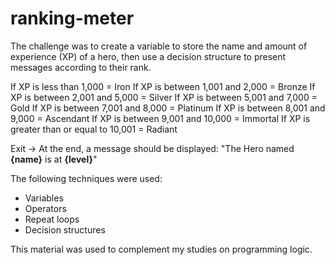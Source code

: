 # ranking-meter
The challenge was to create a variable to store the name and amount of experience (XP) of a hero, then use a decision structure to present messages according to their rank.

If XP is less than 1,000 = Iron
If XP is between 1,001 and 2,000 = Bronze
If XP is between 2,001 and 5,000 = Silver
If XP is between 5,001 and 7,000 = Gold
If XP is between 7,001 and 8,000 = Platinum
If XP is between 8,001 and 9,000 = Ascendant
If XP is between 9,001 and 10,000 = Immortal
If XP is greater than or equal to 10,001 = Radiant

Exit ->
At the end, a message should be displayed:
"The Hero named **{name}** is at **{level}**"

The following techniques were used:
- Variables
- Operators
- Repeat loops
- Decision structures

This material was used to complement my studies on programming logic.
